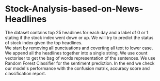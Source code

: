 # Stock-Analysis-based-on-News-Headlines
The dataset contains top 25 headlines for each day and a label of 0 or 1 stating if the stock index went down or up. We will try to predict the status of stock index given the top headlines.  
We start by removing all punctuations and coverting all text to lower case. We append all the headlines together into a single string. We use count vectoriser to get the bag of words representation of the sentences. We use Random Forest Classifier for the sentiment prediction. In the end we check our model's performance with the confusion matrix, accuracy score and classification report.
